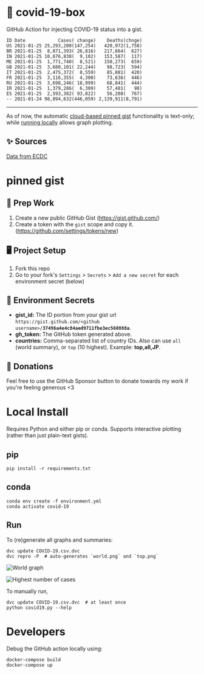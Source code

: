 # 🏥 covid-19-box

GitHub Action for injecting COVID-19 status into a gist.

```
ID Date            Cases( change)    Deaths(chnge)
US 2021-01-25 25,293,200(147,254)   420,972(1,758)
BR 2021-01-25  8,871,393( 26,816)   217,664(  627)
IN 2021-01-25 10,676,838(  9,102)   153,587(  117)
ME 2021-01-25  1,771,740(  8,521)   150,273(  659)
GB 2021-01-25  3,680,101( 22,244)    98,723(  594)
IT 2021-01-25  2,475,372(  8,559)    85,881(  420)
FR 2021-01-25  3,116,355(  4,300)    73,636(  446)
RU 2021-01-25  3,698,246( 18,999)    68,841(  444)
IR 2021-01-25  1,379,286(  6,309)    57,481(   98)
ES 2021-01-25  2,593,382( 93,822)    56,208(  767)
-- 2021-01-24 98,894,632(446,059) 2,139,911(8,791)
```

---

As of now, the automatic [cloud-based pinned gist](#pinned-gist) functionality is text-only;
while [running locally](#local-install) allows graph plotting.

## ✨ Sources

[Data from ECDC](https://www.ecdc.europa.eu/en/publications-data/download-todays-data-geographic-distribution-covid-19-cases-worldwide)

# pinned gist

## 🎒 Prep Work
1. Create a new public GitHub Gist (https://gist.github.com/)
1. Create a token with the `gist` scope and copy it. (https://github.com/settings/tokens/new)

## 🖥 Project Setup
1. Fork this repo
1. Go to your fork's `Settings` > `Secrets` > `Add a new secret` for each environment secret (below)

## 🤫 Environment Secrets
- **gist_id:** The ID portion from your gist url `https://gist.github.com/<github username>/`**`37496a4e4c84aed9711fbe3ec560888a`**.
- **gh_token:** The GitHub token generated above.
- **countries:** Comma-separated list of country IDs. Also can use `all` (world summary), or `top` (10 highest). Example: **top,all,JP**.

## 💸 Donations

Feel free to use the GitHub Sponsor button to donate towards my work if you're feeling generous <3

# Local Install

Requires Python and either pip or conda. Supports interactive plotting (rather than just plain-text gists).

## pip

```
pip install -r requirements.txt
```

## conda

```
conda env create -f environment.yml
conda activate covid-19
```

## Run

To (re)generate all graphs and summaries:

```
dvc update COVID-19.csv.dvc
dvc repro -P  # auto-generates `world.png` and `top.png`
```

![World graph](world.png)

![Highest number of cases](top.png)

To manually run,

```
dvc update COVID-19.csv.dvc  # at least once
python covid19.py --help
```

# Developers

Debug the GitHub action locally using:

```
docker-compose build
docker-compose up
```
